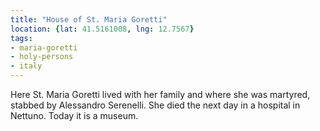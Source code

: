 ```yaml
---
title: "House of St. Maria Goretti"
location: {lat: 41.5161008, lng: 12.7567}
tags:
- maria-goretti
- holy-persons
- italy
---
```


Here St. Maria Goretti lived with her family and where she was martyred, stabbed by Alessandro Serenelli.  She died the next day in a hospital in Nettuno.  Today it is a museum.
